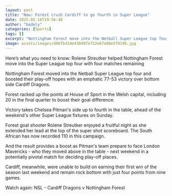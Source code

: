 ```yaml
---
layout: post
title: "New: Forest crush Cardiff to go fourth in Super League"
date: 2025-05-16T19:56:48
author: "badely"
categories: [Sports]
tags: []
excerpt: "Nottingham Forest move into the Netball Super League top four and boost their play-off hopes with a comfortable victory over bottom side Cardiff Drago"
image: assets/images/d86fbd14e438497e722e67e08e5f919b.jpg
---
```


Here’s what you need to know: Rolene Streutker helped Nottingham Forest move into the Super League top four with four matches remaining

Nottingham Forest moved into the Netball Super League top four and boosted their play-off hopes with an emphatic 77-53 victory over bottom side Cardiff Dragons.

Forest racked up the points at House of Sport in the Welsh capital, including 20 in the final quarter to boost their goal difference.

Victory takes Chelsea Pitman's side up to fourth in the table, ahead of the weekend's other Super League fixtures on Sunday.

Forest goal shooter Rolene Streutker enjoyed a fruitful night as she extended her lead at the top of the super shot scoreboard. The South African has now recorded 110 in this campaign.

And the result provides a boost as Pitman's team prepare to face London Mavericks - who they moved above in the table - next weekend in a potentially pivotal match for deciding play-off places.

Cardiff, meanwhile, were unable to build on earning their first win of the season last weekend and remain rock bottom with just four points from nine games.

Watch again: NSL - Cardiff Dragons v Nottingham Forest

